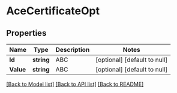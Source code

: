 # AceCertificateOpt

## Properties
Name | Type | Description | Notes
------------ | ------------- | ------------- | -------------
**Id** | **string** | ABC | [optional] [default to null]
**Value** | **string** | ABC | [optional] [default to null]

[[Back to Model list]](../README.md#documentation-for-models) [[Back to API list]](../README.md#documentation-for-api-endpoints) [[Back to README]](../README.md)

